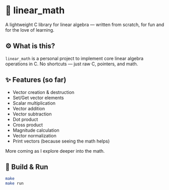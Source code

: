# 🧠 linear_math

A lightweight C library for linear algebra — written from scratch, for fun and for the love of learning.

## ⚙️ What is this?

`linear_math` is a personal project to implement core linear algebra operations in C. No shortcuts — just raw C, pointers, and math.

## ✨ Features (so far)

- Vector creation & destruction  
- Set/Get vector elements  
- Scalar multiplication  
- Vector addition  
- Vector subtraction  
- Dot product  
- Cross product
- Magnitude calculation  
- Vector normalization  
- Print vectors (because seeing the math helps)  

More coming as I explore deeper into the math.

## 🧪 Build & Run

```bash
make
make run

